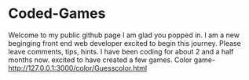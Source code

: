 # Coded-Games
Welcome to my public github page I am glad you popped in. I am a new beginging front end web developer excited to begin this journey. Please leave comments, tips, hints. 
I have been coding for about 2 and a half months now. excited to have created a few games. 
Color game- http://127.0.0.1:3000/color/Guesscolor.html
